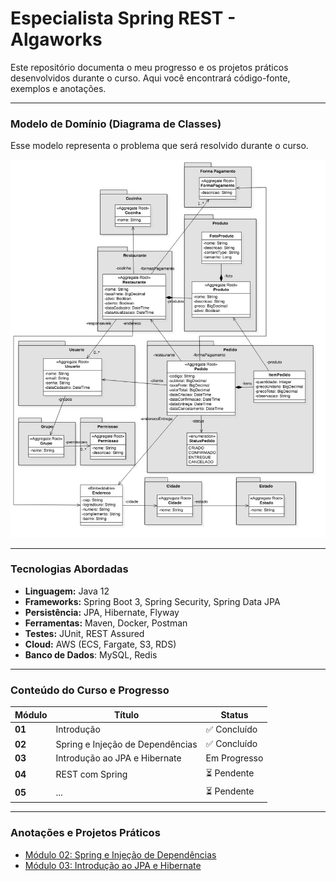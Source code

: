 # Especialista Spring REST - Algaworks

Este repositório documenta o meu progresso e os projetos práticos desenvolvidos durante o curso.
Aqui você encontrará código-fonte, exemplos e anotações.

---
### Modelo de Domínio (Diagrama de Classes)

Esse modelo representa o problema que será resolvido durante o curso.

![Modelo de domínio do projeto](images/diagrama-de-classes-de-dominio.jpg)

---
### Tecnologias Abordadas

* **Linguagem:** Java 12
* **Frameworks:** Spring Boot 3, Spring Security, Spring Data JPA
* **Persistência:** JPA, Hibernate, Flyway
* **Ferramentas:** Maven, Docker, Postman
* **Testes:** JUnit, REST Assured
* **Cloud:** AWS (ECS, Fargate, S3, RDS)
* **Banco de Dados**: MySQL, Redis

---

### Conteúdo do Curso e Progresso
 Módulo | Título | Status |
|---|---|---|
| **01** | Introdução | ✅ Concluído |
| **02** | Spring e Injeção de Dependências | ✅ Concluído |
| **03** | Introdução ao JPA e Hibernate | Em Progresso |
| **04** | REST com Spring | ⏳ Pendente |
| **05** | ... | ⏳ Pendente |

___

### Anotações e Projetos Práticos
* [Módulo 02: Spring e Injeção de Dependências ](./anotações/02-spring-e-injecao-de-dependencia/anotacoes.md)
* [Módulo 03: Introdução ao JPA e Hibernate ](./anotações/02-spring-e-injecao-de-dependencia/anotacoes.md)

